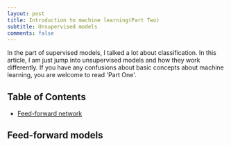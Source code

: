 ```yaml
---
layout: post
title: Introduction to machine learning(Part Two)
subtitle: Unsupervised models
comments: false
---
```

In the part of supervised models, I talked a lot about classification. In this article, I am just jump into unsupervised models and how they work differently. If you have any confusions about basic concepts about machine learning, you are welcome to read 'Part One'.

## Table of Contents
- [Feed-forward network](#feed-forward-networks)

## Feed-forward models
